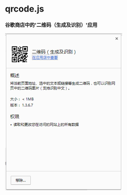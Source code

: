# qrcode.js

### 谷歌商店中的'二维码（生成及识别）'应用

![二维码（生成及识别）](https://github.com/OStoneO/GitHubStorage/blob/master/Picture/QR.png?raw=true)
